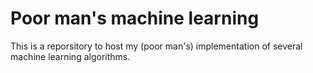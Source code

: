 # Poor man's machine learning
This is a reporsitory to host my (poor man's) implementation of several machine learning algorithms.
